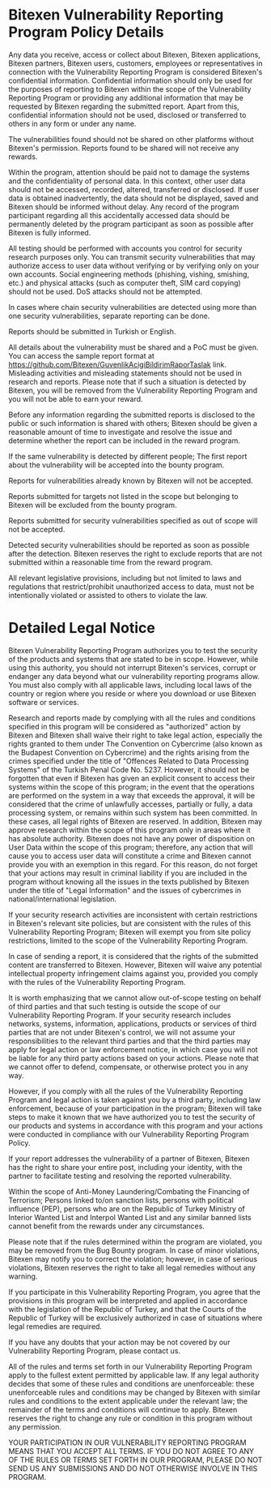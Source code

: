 # Bitexen Vulnerability Reporting Program Policy Details

Any data you receive, access or collect about Bitexen, Bitexen applications, Bitexen partners, Bitexen users, customers, employees or representatives in connection with the Vulnerability Reporting Program is considered Bitexen's confidential information.
Confidential information should only be used for the purposes of reporting to Bitexen within the scope of the Vulnerability Reporting Program or providing any additional information that may be requested by Bitexen regarding the submitted report. Apart from this, confidential information should not be used, disclosed or transferred to others in any form or under any name.

The vulnerabilities found should not be shared on other platforms without Bitexen's permission. Reports found to be shared will not receive any rewards. 

Within the program, attention should be paid not to damage the systems and the confidentiality of personal data. In this context, other user data should not be accessed, recorded, altered, transferred or disclosed. If user data is obtained inadvertently, the data should not be displayed, saved and Bitexen should be informed without delay. Any record of the program participant regarding all this accidentally accessed data should be permanently deleted by the program participant as soon as possible after Bitexen is fully informed.

All testing should be performed with accounts you control for security research purposes only. You can transmit security vulnerabilities that may authorize access to user data without verifying or by verifying only on your own accounts. Social engineering methods (phishing, vishing, smishing, etc.) and physical attacks (such as computer theft, SIM card copying) should not be used. DoS attacks should not be attempted.

In cases where chain security vulnerabilities are detected using more than one security vulnerabilities, separate reporting can be done.

Reports should be submitted in Turkish or English.

All details about the vulnerability must be shared and a PoC must be given. You can access the sample report format at https://github.com/Bitexen/GuvenlikAcigiBildirimRaporTaslak link. Misleading activities and misleading statements should not be used in research and reports. Please note that if such a situation is detected by Bitexen, you will be removed from the Vulnerability Reporting Program and you will not be able to earn your reward.

Before any information regarding the submitted reports is disclosed to the public or such information is shared with others; Bitexen should be given a reasonable amount of time to investigate and resolve the issue and determine whether the report can be included in the reward program.

If the same vulnerability is detected by different people; The first report about the vulnerability will be accepted into the bounty program.

Reports for vulnerabilities already known by Bitexen will not be accepted.

Reports submitted for targets not listed in the scope but belonging to Bitexen will be excluded from the bounty program.

Reports submitted for security vulnerabilities specified as out of scope will not be accepted.

Detected security vulnerabilities should be reported as soon as possible after the detection. Bitexen reserves the right to exclude reports that are not submitted within a reasonable time from the reward program.

All relevant legislative provisions, including but not limited to laws and regulations that restrict/prohibit unauthorized access to data, must not be intentionally violated or assisted to others to violate the law.

# Detailed Legal Notice

Bitexen Vulnerability Reporting Program authorizes you to test the security of the products and systems that are stated to be in scope. However, while using this authority, you should not interrupt Bitexen's services, corrupt or endanger any data beyond what our vulnerability reporting programs allow. You must also comply with all applicable laws, including local laws of the country or region where you reside or where you download or use Bitexen software or services.

Research and reports made by complying with all the rules and conditions specified in this program will be considered as "authorized" action by Bitexen and Bitexen shall waive their right to take legal action, especially the rights granted to them under The Convention on Cybercrime (also known as the Budapest Convention on Cybercrime) and the rights arising from the crimes specified under the title of "Offences Related to Data Processing Systems" of the Turkish Penal Code No. 5237. However, it should not be forgotten that even if Bitexen has given an explicit consent to access their systems within the scope of this program; in the event that the operations are performed on the system in a way that exceeds the approval, it will be considered that the crime of unlawfully accesses, partially or fully, a data processing system, or remains within such system has been committed. 
In these cases, all legal rights of Bitexen are reserved. In addition, Bitexen may approve research within the scope of this program only in areas where it has absolute authority. Bitexen does not have any power of disposition on User Data within the scope of this program; therefore, any action that will cause you to access user data will constitute a crime and Bitexen cannot provide you with an exemption in this regard. For this reason, do not forget that your actions may result in criminal liability if you are included in the program without knowing all the issues in the texts published by Bitexen under the title of "Legal Information" and the issues of cybercrimes in national/international legislation.

If your security research activities are inconsistent with certain restrictions in Bitexen's relevant site policies, but are consistent with the rules of this Vulnerability Reporting Program; Bitexen will exempt you from site policy restrictions, limited to the scope of the Vulnerability Reporting Program.

In case of sending a report, it is considered that the rights of the submitted content are transferred to Bitexen. However, Bitexen will waive any potential intellectual property infringement claims against you, provided you comply with the rules of the Vulnerability Reporting Program.

It is worth emphasizing that we cannot allow out-of-scope testing on behalf of third parties and that such testing is outside the scope of our Vulnerability Reporting Program. If your security research includes networks, systems, information, applications, products or services of third parties that are not under Bitexen's control, we will not assume your responsibilities to the relevant third parties and that the third parties may apply for legal action or law enforcement notice, in which case you will not be liable for any third party actions based on your actions. Please note that we cannot offer to defend, compensate, or otherwise protect you in any way.

However, if you comply with all the rules of the Vulnerability Reporting Program and legal action is taken against you by a third party, including law enforcement, because of your participation in the program; Bitexen will take steps to make it known that we have authorized you to test the security of our products and systems in accordance with this program and your actions were conducted in compliance with our Vulnerability Reporting Program Policy.

If your report addresses the vulnerability of a partner of Bitexen, Bitexen has the right to share your entire post, including your identity, with the partner to facilitate testing and resolving the reported vulnerability.

Within the scope of Anti-Money Laundering/Combating the Financing of Terrorism; Persons linked to/on sanction lists, persons with political influence (PEP), persons who are on the Republic of Turkey Ministry of Interior Wanted List and Interpol Wanted List and any similar banned lists cannot benefit from the rewards under any circumstances.

Please note that if the rules determined within the program are violated, you may be removed from the Bug Bounty program. In case of minor violations, Bitexen may notify you to correct the violation; however, in case of serious violations, Bitexen reserves the right to take all legal remedies without any warning.

If you participate in this Vulnerability Reporting Program, you agree that the provisions in this program will be interpreted and applied in accordance with the legislation of the Republic of Turkey, and that the Courts of the Republic of Turkey will be exclusively authorized in case of situations where legal remedies are required.

If you have any doubts that your action may be not covered by our Vulnerability Reporting Program, please contact us.

All of the rules and terms set forth in our Vulnerability Reporting Program apply to the fullest extent permitted by applicable law. If any legal authority decides that some of these rules and conditions are unenforceable: these unenforceable rules and conditions may be changed by Bitexen with similar rules and conditions to the extent applicable under the relevant law; the remainder of the terms and conditions will continue to apply. Bitexen reserves the right to change any rule or condition in this program without any permission.

YOUR PARTICIPATION IN OUR VULNERABILITY REPORTING PROGRAM MEANS THAT YOU ACCEPT ALL TERMS. IF YOU DO NOT AGREE TO ANY OF THE RULES OR TERMS SET FORTH IN OUR PROGRAM, PLEASE DO NOT SEND US ANY SUBMISSIONS AND DO NOT OTHERWISE INVOLVE IN THIS PROGRAM.

